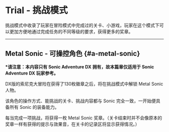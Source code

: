 # Trial - 挑战模式

挑战模式中收录了玩家在冒险模式中完成过的关卡、小游戏，玩家在这个模式下可以更加方便地通过完成任务的不同等级的要求，获得更多的奖章。

---

## 



## Metal Sonic - 可操控角色 {#a-metal-sonic}

**\*请注意：本内容只有 Sonic Adventure DX 拥有，故本篇章仅适用于 Sonic Adventure DX 玩家参考。**

DX版的索尼克大冒险在获得了130枚徽章之后，将在挑战模式中解锁 Metal Sonic 人物。

该角色的操作方式、能挑战的关卡、挑战内容都与 Sonic 完全一致，一开始便具备所有 Sonic 的装备能力。

每当完成一项挑战，将获得一枚 Metal Sonic 奖章。（关卡结束时并不会像原本的奖章一样有获得的提示与效果音，在关卡的记录区将显示获得情况。）

